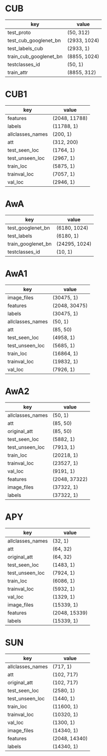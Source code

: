 #  CUB
key                    | value
-----------------------|-------------
test_proto             | (50, 312)
test_cub_googlenet_bn  | (2933, 1024)
test_labels_cub        | (2933, 1)
train_cub_googlenet_bn | (8855, 1024)
testclasses_id         | (50, 1)
train_attr             | (8855, 312)
#  CUB1
key              | value
-----------------|-------------
features         | (2048, 11788)
labels           | (11788, 1)
allclasses_names | (200, 1)
att              | (312, 200)
test_seen_loc    | (1764, 1)
test_unseen_loc  | (2967, 1)
train_loc        | (5875, 1)
trainval_loc     | (7057, 1)
val_loc          | (2946, 1)
#  AwA
key                | value
-------------------|-------------
test_googlenet_bn  | (6180, 1024)
test_labels        | (6180, 1)
train_googlenet_bn | (24295, 1024)
testclasses_id     | (10, 1)
#  AwA1
key              | value
-----------------|-------------
image_files      | (30475, 1)
features         | (2048, 30475)
labels           | (30475, 1)
allclasses_names | (50, 1)
att              | (85, 50)
test_seen_loc    | (4958, 1)
test_unseen_loc  | (5685, 1)
train_loc        | (16864, 1)
trainval_loc     | (19832, 1)
val_loc          | (7926, 1)
#  AwA2
key              | value
-----------------|-------------
allclasses_names | (50, 1)
att              | (85, 50)
original_att     | (85, 50)
test_seen_loc    | (5882, 1)
test_unseen_loc  | (7913, 1)
train_loc        | (20218, 1)
trainval_loc     | (23527, 1)
val_loc          | (9191, 1)
features         | (2048, 37322)
image_files      | (37322, 1)
labels           | (37322, 1)
#  APY
key              | value
-----------------|-------------
allclasses_names | (32, 1)
att              | (64, 32)
original_att     | (64, 32)
test_seen_loc    | (1483, 1)
test_unseen_loc  | (7924, 1)
train_loc        | (6086, 1)
trainval_loc     | (5932, 1)
val_loc          | (1329, 1)
image_files      | (15339, 1)
features         | (2048, 15339)
labels           | (15339, 1)
#  SUN
key              | value
-----------------|-------------
allclasses_names | (717, 1)
att              | (102, 717)
original_att     | (102, 717)
test_seen_loc    | (2580, 1)
test_unseen_loc  | (1440, 1)
train_loc        | (11600, 1)
trainval_loc     | (10320, 1)
val_loc          | (1300, 1)
image_files      | (14340, 1)
features         | (2048, 14340)
labels           | (14340, 1)
